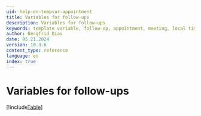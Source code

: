 ```yaml
---
uid: help-en-tempvar-appointment
title: Variables for follow-ups
description: Variables for follow-ups
keywords: template variable, follow-up, appointment, meeting, local time, baid, biid, binf ,binl, binv
author: Bergfrid Dias
date: 05.21.2024
version: 10.3.6
content_type: reference
language: en
index: true
---
```


# Variables for follow-ups

[!include[Table](../../../../../common/includes/variable/table-appointment.md)]
